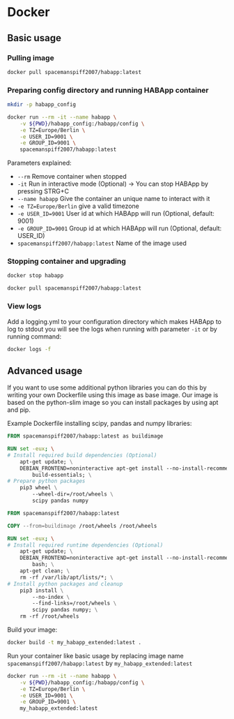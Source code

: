 # Docker

## Basic usage

### Pulling image

```bash
docker pull spacemanspiff2007/habapp:latest
```

### Preparing config directory and running HABApp container

```bash
mkdir -p habapp_config

docker run --rm -it --name habapp \
    -v ${PWD}/habapp_config:/habapp/config \
    -e TZ=Europe/Berlin \
    -e USER_ID=9001 \
    -e GROUP_ID=9001 \
    spacemanspiff2007/habapp:latest
```

Parameters explained:
* `--rm` Remove container when stopped
* `-it` Run in interactive mode (Optional) -> You can stop HABApp by pressing STRG+C
* `--name habapp` Give the container an unique name to interact with it
* `-e TZ=Europe/Berlin` give a valid timezone
* `-e USER_ID=9001` User id at which HABApp will run (Optional, default: 9001)
* `-e GROUP_ID=9001` Group id at which HABApp will run (Optional, default: USER_ID)
* `spacemanspiff2007/habapp:latest` Name of the image used

### Stopping container and upgrading

```bash
docker stop habapp

docker pull spacemanspiff2007/habapp:latest
```

### View logs

Add a logging.yml to your configuration directory which makes HABApp to log to stdout you will see the logs when running with parameter `-it` or by running command:

```bash
docker logs -f
```

## Advanced usage

If you want to use some additional python libraries you can do this by writing your own Dockerfile using this image as base image.
Our image is based on the python-slim image so you can install packages by using apt and pip.

Example Dockerfile installing scipy, pandas and numpy libraries:

```Dockerfile
FROM spacemanspiff2007/habapp:latest as buildimage

RUN set -eux; \
# Install required build dependencies (Optional)
	apt-get update; \
	DEBIAN_FRONTEND=noninteractive apt-get install --no-install-recommends -y \
		build-essentials; \
# Prepare python packages
	pip3 wheel \
        --wheel-dir=/root/wheels \
        scipy pandas numpy

FROM spacemanspiff2007/habapp:latest

COPY --from=buildimage /root/wheels /root/wheels

RUN set -eux; \
# Install required runtime dependencies (Optional)
	apt-get update; \
	DEBIAN_FRONTEND=noninteractive apt-get install --no-install-recommends -y \
		bash; \
	apt-get clean; \
	rm -rf /var/lib/apt/lists/*; \
# Install python packages and cleanup
	pip3 install \
    	--no-index \
    	--find-links=/root/wheels \
        scipy pandas numpy; \
	rm -rf /root/wheels
```

Build your image:

```bash
docker build -t my_habapp_extended:latest .
```

Run your container like basic usage by replacing image name `spacemanspiff2007/habapp:latest` by `my_habapp_extended:latest`

```bash
docker run --rm -it --name habapp \
    -v ${PWD}/habapp_config:/habapp/config \
    -e TZ=Europe/Berlin \
    -e USER_ID=9001 \
    -e GROUP_ID=9001 \
    my_habapp_extended:latest
```